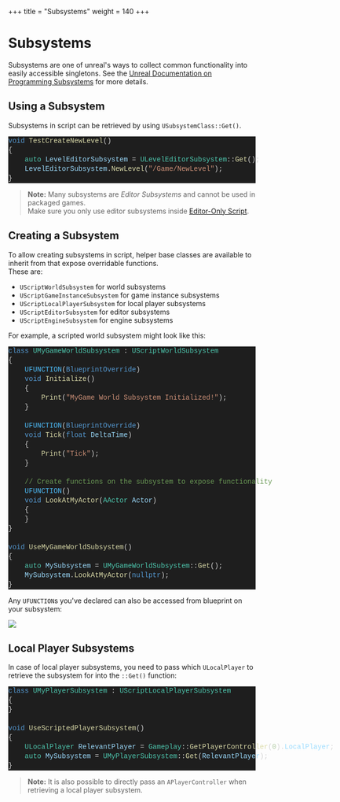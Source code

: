 +++
title = "Subsystems"
weight = 140
+++

# Subsystems
Subsystems are one of unreal's ways to collect common functionality into easily accessible singletons.
See the [Unreal Documentation on Programming Subsystems](https://docs.unrealengine.com/5.1/en-US/programming-subsystems-in-unreal-engine/) for more details.

## Using a Subsystem
Subsystems in script can be retrieved by using `USubsystemClass::Get()`.

<div class="code_block" style="color: #d4d4d4;background-color: #1e1e1e;font-family: 'Terminus (TTF) for Windows', Consolas, 'Courier New', monospace;font-weight: normal;font-size: 14px;line-height: 19px;white-space: pre;"><div><span style="color: #569cd6;">void</span><span style="color: #d4d4d4;"> </span><span style="color: #dcdcaa;">TestCreateNewLevel</span><span style="color: #d4d4d4;">()</span></div><div><span style="color: #d4d4d4;">{</span></div><div><span style="color: #d4d4d4;">&#160; &#160; </span><span style="color: #4ec9b0;">auto</span><span style="color: #d4d4d4;"> </span><span style="color: #9cdcfe;">LevelEditorSubsystem</span><span style="color: #d4d4d4;"> = </span><span style="color: #4ec9b0;">ULevelEditorSubsystem</span><span style="color: #d4d4d4;">::</span><span style="color: #dcdcaa;">Get</span><span style="color: #d4d4d4;">();</span></div><div><span style="color: #d4d4d4;">&#160; &#160; </span><span style="color: #9cdcfe;">LevelEditorSubsystem</span><span style="color: #d4d4d4;">.</span><span style="color: #dcdcaa;">NewLevel</span><span style="color: #d4d4d4;">(</span><span style="color: #ce9178;">"/Game/NewLevel"</span><span style="color: #d4d4d4;">);</span></div><div><span style="color: #d4d4d4;">}</span></div></div>

> **Note:** Many subsystems are _Editor Subsystems_ and cannot be used in packaged games.  
> Make sure you only use editor subsystems inside [Editor-Only Script](/scripting/editor-script/).

## Creating a Subsystem
To allow creating subsystems in script, helper base classes are available to inherit from that expose overridable functions.  
These are:
* `UScriptWorldSubsystem` for world subsystems
* `UScriptGameInstanceSubsystem` for game instance subsystems
* `UScriptLocalPlayerSubsystem` for local player subsystems
* `UScriptEditorSubsystem` for editor subsystems
* `UScriptEngineSubsystem` for engine subsystems

For example, a scripted world subsystem might look like this:

<div class="code_block" style="color: #d4d4d4;background-color: #1e1e1e;font-family: 'Terminus (TTF) for Windows', Consolas, 'Courier New', monospace;font-weight: normal;font-size: 14px;line-height: 19px;white-space: pre;"><div><span style="color: #569cd6;">class</span><span style="color: #d4d4d4;"> </span><span style="color: #4ec9b0;">UMyGameWorldSubsystem</span><span style="color: #d4d4d4;"> : </span><span style="color: #4ec9b0;">UScriptWorldSubsystem</span></div><div><span style="color: #d4d4d4;">{</span></div><div><span style="color: #d4d4d4;">&#160; &#160; </span><span style="color: #4fc1ff;">UFUNCTION</span><span style="color: #d4d4d4;">(</span><span style="color: #569cd6;">BlueprintOverride</span><span style="color: #d4d4d4;">)</span></div><div><span style="color: #d4d4d4;">&#160; &#160; </span><span style="color: #569cd6;">void</span><span style="color: #d4d4d4;"> </span><span style="color: #dcdcaa;">Initialize</span><span style="color: #d4d4d4;">()</span></div><div><span style="color: #d4d4d4;">&#160; &#160; {</span></div><div><span style="color: #d4d4d4;">&#160; &#160; &#160; &#160; </span><span style="color: #dcdcaa;">Print</span><span style="color: #d4d4d4;">(</span><span style="color: #ce9178;">"MyGame World Subsystem Initialized!"</span><span style="color: #d4d4d4;">);</span></div><div><span style="color: #d4d4d4;">&#160; &#160; }</span></div><br><div><span style="color: #d4d4d4;">&#160; &#160; </span><span style="color: #4fc1ff;">UFUNCTION</span><span style="color: #d4d4d4;">(</span><span style="color: #569cd6;">BlueprintOverride</span><span style="color: #d4d4d4;">)</span></div><div><span style="color: #d4d4d4;">&#160; &#160; </span><span style="color: #569cd6;">void</span><span style="color: #d4d4d4;"> </span><span style="color: #dcdcaa;">Tick</span><span style="color: #d4d4d4;">(</span><span style="color: #569cd6;">float</span><span style="color: #d4d4d4;"> </span><span style="color: #9cdcfe;">DeltaTime</span><span style="color: #d4d4d4;">)</span></div><div><span style="color: #d4d4d4;">&#160; &#160; {</span></div><div><span style="color: #d4d4d4;">&#160; &#160; &#160; &#160; </span><span style="color: #dcdcaa;">Print</span><span style="color: #d4d4d4;">(</span><span style="color: #ce9178;">"Tick"</span><span style="color: #d4d4d4;">);</span></div><div><span style="color: #d4d4d4;">&#160; &#160; }</span></div><br><div><span style="color: #d4d4d4;">&#160; &#160; </span><span style="color: #6a9955;">// Create functions on the subsystem to expose functionality</span></div><div><span style="color: #d4d4d4;">&#160; &#160; </span><span style="color: #4fc1ff;">UFUNCTION</span><span style="color: #d4d4d4;">()</span></div><div><span style="color: #d4d4d4;">&#160; &#160; </span><span style="color: #569cd6;">void</span><span style="color: #d4d4d4;"> </span><span style="color: #dcdcaa;">LookAtMyActor</span><span style="color: #d4d4d4;">(</span><span style="color: #4ec9b0;">AActor</span><span style="color: #d4d4d4;"> </span><span style="color: #9cdcfe;">Actor</span><span style="color: #d4d4d4;">)</span></div><div><span style="color: #d4d4d4;">&#160; &#160; {</span></div><div><span style="color: #d4d4d4;">&#160; &#160; }</span></div><div><span style="color: #d4d4d4;">}</span></div><br><div><span style="color: #569cd6;">void</span><span style="color: #d4d4d4;"> </span><span style="color: #dcdcaa;">UseMyGameWorldSubsystem</span><span style="color: #d4d4d4;">()</span></div><div><span style="color: #d4d4d4;">{</span></div><div><span style="color: #d4d4d4;">&#160; &#160; </span><span style="color: #4ec9b0;">auto</span><span style="color: #d4d4d4;"> </span><span style="color: #9cdcfe;">MySubsystem</span><span style="color: #d4d4d4;"> = </span><span style="color: #4ec9b0;">UMyGameWorldSubsystem</span><span style="color: #d4d4d4;">::</span><span style="color: #dcdcaa;">Get</span><span style="color: #d4d4d4;">();</span></div><div><span style="color: #d4d4d4;">&#160; &#160; </span><span style="color: #9cdcfe;">MySubsystem</span><span style="color: #d4d4d4;">.</span><span style="color: #dcdcaa;">LookAtMyActor</span><span style="color: #d4d4d4;">(</span><span style="color: #569cd6;">nullptr</span><span style="color: #d4d4d4;">);</span></div><div><span style="color: #d4d4d4;">}</span></div></div>

Any `UFUNCTION`s you've declared can also be accessed from blueprint on your subsystem:

![](/img/scripted-subsystem.png)

## Local Player Subsystems
In case of local player subsystems, you need to pass which `ULocalPlayer` to retrieve the subsystem for into the `::Get()` function:

<div class="code_block" style="color: #d4d4d4;background-color: #1e1e1e;font-family: 'Terminus (TTF) for Windows', Consolas, 'Courier New', monospace;font-weight: normal;font-size: 14px;line-height: 19px;white-space: pre;"><div><span style="color: #569cd6;">class</span><span style="color: #d4d4d4;"> </span><span style="color: #4ec9b0;">UMyPlayerSubsystem</span><span style="color: #d4d4d4;"> : </span><span style="color: #4ec9b0;">UScriptLocalPlayerSubsystem</span></div><div><span style="color: #d4d4d4;">{</span></div><div><span style="color: #d4d4d4;">}</span></div><br><div><span style="color: #569cd6;">void</span><span style="color: #d4d4d4;"> </span><span style="color: #dcdcaa;">UseScriptedPlayerSubsystem</span><span style="color: #d4d4d4;">()</span></div><div><span style="color: #d4d4d4;">{</span></div><div><span style="color: #d4d4d4;">&#160; &#160; </span><span style="color: #4ec9b0;">ULocalPlayer</span><span style="color: #d4d4d4;"> </span><span style="color: #9cdcfe;">RelevantPlayer</span><span style="color: #d4d4d4;"> = </span><span style="color: #4ec9b0;">Gameplay</span><span style="color: #d4d4d4;">::</span><span style="color: #dcdcaa;">GetPlayerController</span><span style="color: #d4d4d4;">(</span><span style="color: #b5cea8;">0</span><span style="color: #d4d4d4;">).</span><span style="color: #9cdcfe;">LocalPlayer</span><span style="color: #d4d4d4;">;</span></div><div><span style="color: #d4d4d4;">&#160; &#160; </span><span style="color: #4ec9b0;">auto</span><span style="color: #d4d4d4;"> </span><span style="color: #9cdcfe;">MySubsystem</span><span style="color: #d4d4d4;"> = </span><span style="color: #4ec9b0;">UMyPlayerSubsystem</span><span style="color: #d4d4d4;">::</span><span style="color: #dcdcaa;">Get</span><span style="color: #d4d4d4;">(</span><span style="color: #9cdcfe;">RelevantPlayer</span><span style="color: #d4d4d4;">);</span></div><div><span style="color: #d4d4d4;">}</span></div></div>

> **Note:** It is also possible to directly pass an `APlayerController` when retrieving a local player subsystem.